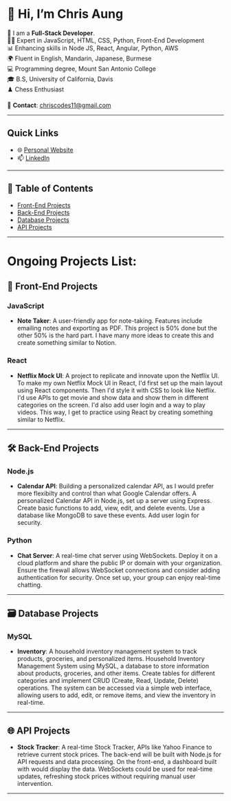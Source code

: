 # 👋 Hi, I’m Chris Aung 
💼 I am a **Full-Stack Developer**.<br>
👨‍💻 Expert in JavaScript, HTML, CSS, Python, Front-End Development<br>
📊 Enhancing skills in Node JS, React, Angular, Python, AWS<br>
🌍 Fluent in English, Mandarin, Japanese, Burmese<br>
💻 Programming degree, Mount San Antonio College<br>
🎓 B.S, University of California, Davis<br>
♟️ Chess Enthusiast<br>


📧 **Contact**: [chriscodes11@gmail.com](mailto:chriscodes11@gmail.com)

---

## Quick Links

- 🌐 [Personal Website](https://chrisaung11.github.io/portfolio/)
- 📫 [LinkedIn](https://www.linkedin.com/in/kkaungllc/)
---

## 📖 Table of Contents

- [Front-End Projects](#front-end-projects)
- [Back-End Projects](#back-end-projects)
- [Database Projects](#database-projects)
- [API Projects](#api-projects)
---

# Ongoing Projects List: 

## 🎨 Front-End Projects

### JavaScript

- **Note Taker**: A user-friendly app for note-taking. Features include emailing notes and exporting as PDF. This project is 50% done but the other 50% is the hard part. I have many more ideas to create this and create something similar to Notion.

### React

- **Netflix Mock UI**: A project to replicate and innovate upon the Netflix UI. To make my own Netflix Mock UI in React, I'd first set up the main layout using React components. Then I'd style it with CSS to look like Netflix. I'd use APIs to get movie and show data and show them in different categories on the screen. I'd also add user login and a way to play videos. This way, I get to practice using React by creating something similar to Netflix.

---

## 🛠 Back-End Projects

### Node.js

- **Calendar API**: Building a personalized calendar API, as I would prefer more flexibilty and control than what Google Calendar offers. A personalized Calendar API in Node.js, set up a server using Express. Create basic functions to add, view, edit, and delete events. Use a database like MongoDB to save these events. Add user login for security. 

### Python

- **Chat Server**: A real-time chat server using WebSockets. Deploy it on a cloud platform and share the public IP or domain with your organization. Ensure the firewall allows WebSocket connections and consider adding authentication for security. Once set up, your group can enjoy real-time chatting.

---

## 🗃 Database Projects

### MySQL

- **Inventory**: A household inventory management system to track products, groceries, and personalized items. Household Inventory Management System using MySQL, a database to store information about products, groceries, and other items. Create tables for different categories and implement CRUD (Create, Read, Update, Delete) operations. The system can be accessed via a simple web interface, allowing users to add, edit, or remove items, and view the inventory in real-time.

---

## 🌐 API Projects

- **Stock Tracker**: A real-time Stock Tracker, APIs like Yahoo Finance to retrieve current stock prices. The back-end will be built with Node.js for API requests and data processing. On the front-end, a dashboard built with would display the data. WebSockets could be used for real-time updates, refreshing stock prices without requiring manual user intervention.

---
